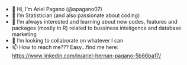 - 👋 Hi, I’m Ariel Pagano (@apagano07)
- 👀 I’m Statistician (and also passionate about coding) 
- 🌱 I’m always interested and learning about new codes, features and packages (mostly in R) related to bussiness inteligence and  database marketing
- 💞️ I’m looking to collaborate on whatever I can
- 📫 How to reach me??? Easy...find me here: https://www.linkedin.com/in/ariel-hernan-pagano-5b66ba17/

<!---
apagano07/apagano07 is a ✨ special ✨ repository because its `README.md` (this file) appears on your GitHub profile.
You can click the Preview link to take a look at your changes.
--->
